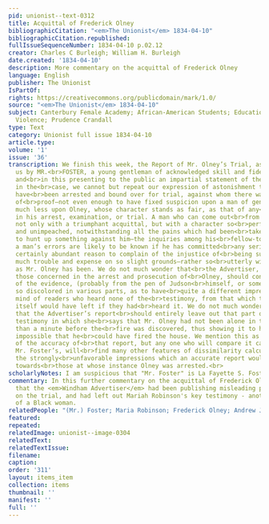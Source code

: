 ```yaml
---
pid: unionist--text-0312
title: Acquittal of Frederick Olney
bibliographicCitation: "<em>The Unionist</em> 1834-04-10"
bibliographicCitation.republished: 
fullIssueSequenceNumber: 1834-04-10 p.02.12
creator: Charles C Burleigh; William H. Burleigh
date.created: '1834-04-10'
description: More commentary on the acquittal of Frederick Olney
language: English
publisher: The Unionist
IsPartOf: 
rights: https://creativecommons.org/publicdomain/mark/1.0/
source: "<em>The Unionist</em> 1834-04-10"
subject: Canterbury Female Academy; African-American Students; Education; Race; Vigilante
  Violence; Prudence Crandall
type: Text
category: Unionist full issue 1834-04-10
article.type: 
volume: '1'
issue: '36'
transcription: We finish this week, the Report of Mr. Olney’s Trial, as furnished
  us by MR.<br>FOSTER, a young gentleman of acknowledged skill and fidelity as a reporter;
  and<br>in this presenting to the public an impartial statement of the testimony
  in the<br>case, we cannot but repeat our expression of astonishment that a man should
  have<br>been arrested and bound over for trial, against whom there was not a shadow
  of<br>proof—not even enough to have fixed suspicion upon a man of generally suspicious<br>character,
  much less upon Olney, whose character stands as fair, as that of any<br>person concerned
  in his arrest, examination, or trial. A man who can come out<br>from such a trial,
  not only with a triumphant acquittal, but with a character so<br>perfectly fair
  and unimpeached, notwithstanding all the pains which had been<br>taken beforehand
  to hunt up something against him—the inquiries among his<br>fellow-townsmen, where
  a man’s errors are likely to be known if he has committed<br>any serious ones—has
  certainly abundant reason to complain of the injustice of<br>being subject to so
  much trouble and expense on so slight grounds—rather so<br>utterly without any grounds,
  as Mr. Olney has been. We do not much wonder that<br>the Advertiser, the organ of
  those concerned in the arrest and prosecution of<br>Olney, should contain a Report
  of the evidence, (probably from the pen of Judson<br>himself, or some of his partizans,)
  so discolored in various parts, as to have<br>quite a different impression on the
  mind of readers who heard none of the<br>testimony, from that which the testimony
  itself would have left if they had<br>heard it. We do not much wonder, for instance,
  that the Advertiser’s report<br>should entirely leave out that part of Maria Robinson’s
  testimony in which she<br>says that Mr. Olney had not been alone in the room more
  than a minute before the<br>fire was discovered, thus showing it to have been absolutely
  impossible that he<br>could have fired the house. We mention this as one example
  of the accuracy of<br>that report, but any one who will compare it carefully with
  Mr. Foster’s, will<br>find many other features of dissimilarity calculated to weaken
  the strongly<br>unfavorable impressions which an accurate report would have produced,
  towards<br>those at whose instance Olney was arrested.<br>
scholarlyNotes: I am suspicious that "Mr. Foster" is La Fayette S. Foster (1806-1880)
commentary: In this further commentary on the acquittal of Frederick Olney, we learn
  that the <em>Windham Advertiser</em> had been publishing misleading partial reports
  on the trial, and had left out Mariah Robinson's key testimony - another erasure
  of a Black woman.
relatedPeople: "(Mr.) Foster; Maria Robinson; Frederick Olney; Andrew Judson"
featured: 
repeated: 
relatedImage: unionist--image-0304
relatedText: 
relatedTextIssue: 
filename: 
caption: 
order: '311'
layout: items_item
collection: items
thumbnail: ''
manifest: ''
full: ''
---
```

